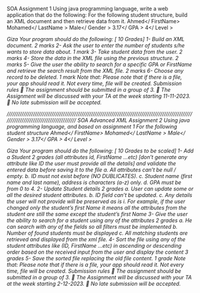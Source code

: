 SOA
Assignment 1
Using java programming language, write a web application that do the following:
For the following student structure, build an XML document and then retrieve data from it.
<University>
<Student ID =”20200134”>
<FirstName>Ahmed</ FirstName>
<LastName>Mohamed</ LastName >
<Gender>Male</ Gender >
<GPA>3.17</ GPA >
<Level>4</ Level >
<Address>Giza</ Address >
</ Student >
</ University >
Your program should do the following: [ 10 Grades]
1- Build an XML document. 2 marks
2- Ask the user to enter the number of students s/he wants to store data about. 1 mark
3- Take student data from the user. 2 marks
4- Store the data in the XML file using the previous structure. 2 marks
5- Give the user the ability to search for a specific GPA or FirstName and retrieve the search result from the XML file. 2 marks
6- Choose any record to be deleted. 1 mark
Note that: Please note that if there is a file, your app should read it. Not every time, file will be created.
Submission rules
 The assignment should be submitted in a group of 3.
 The Assignment will be discussed with your TA at the week starting 11-11-2023.
 No late submission will be accepted.

////////////////////////////////////////////////////////////////////////////////////////////////////////////////////////////////////////
SOA
Advanced XML Assignment 2
Using java programming language, and based on assignment 1
For the following student structure
<University>
<Student ID =”20200134”>
<FirstName>Ahmed</ FirstName>
<LastName>Mohamed</ LastName >
<Gender>Male</ Gender >
<GPA>3.17</ GPA >
<Level>4</ Level >
<Address>Giza</ Address >
</ Student >
</ University >
Your program should do the following: [ 10 Grades to be scaled]
1- Add a Student 2 grades (all attributes id, FirstName …etc) [don’t generate any attribute like ID the user must provide all the details] and validate the entered data before saving it to the file
a. All attributes can’t be null / empty.
b. ID must not exist before (NO DUBLICATES).
c. Student name (first name and last name), address is characters (a-z) only.
d. GPA must be from 0 to 4.
2- Update Student details 2 grades
a. User can update some or all the desired student attributes.
b. ID field can’t be updated.
c. Any details the user will not provide will be preserved as is
i. For example, if the user changed only the student’s first Name it means all the attributes from the student are still the same except the student’s first Name
3- Give the user the ability to search for a student using any of the attributes 2 grades
a. He can search with any of the fields so all filters must be implemented
b. Number of found students must be displayed
c. All matching students are retrieved and displayed from the xml file.
4- Sort the file using any of the student attributes like (ID, FirstName …etc) in ascending or descending order based on the received input from the user and display the content 3 grades
5- Save the sorted file replacing the old file content. 1 grade
Note that: Please note that if there is a file, your app should read it. Not every time, file will be created.
Submission rules
 The assignment should be submitted in a group of 3.
 The Assignment will be discussed with your TA at the week starting 2-12-2023.
 No late submission will be accepted.
